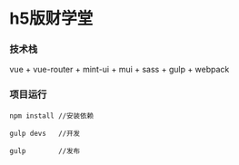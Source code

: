 # h5版财学堂

### 技术栈
vue + vue-router + mint-ui + mui + sass + gulp + webpack

### 项目运行

    npm install //安装依赖

    gulp devs   //开发

    gulp        //发布
